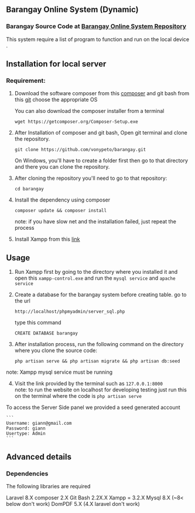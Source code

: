 ## Barangay Online System (Dynamic)

### Barangay Source Code at  [Barangay Online System Repository](https://github.com/vonypeto/barangay)
 
This system require a list of program to function and run on the local device
.

## Installation for local server

### Requirement:

1. Download the software composer from this [composer](https://getcomposer.org/download/) and git bash from this [git](https://git-scm.com/downloads) choose the appropriate OS

    You can also download the composer installer from a terminal

    ```
    wget https://getcomposer.org/Composer-Setup.exe
    ```

2. After Installation of composer and git bash, Open git terminal and clone the repository.

    ```
    git clone https://github.com/vonypeto/barangay.git
    ```

    On Windows, you'll have to create a folder first then go to that directory and there you can clone the repository.

3. After cloning the repository you'll need to go to that repository:
    ```
    cd barangay
    ```	
4. Install the dependency using composer
    ```
    composer update && composer install
    ```
    note: if you have slow net and the installation failed, just repeat the process
5. Install Xampp from this [link](https://www.apachefriends.org/index.html) 
 

## Usage

1. Run Xampp first by going to the directory where you installed it and open this `xampp-control.exe` and run the `mysql service` and `apache service`

2. Create a database for the barangay system before creating table.
    go to the url

    ```
    http://localhost/phpmyadmin/server_sql.php
    ```	
    type this command
    ```
    CREATE DATABASE barangay
    ```	

3. After installation process, run the following command on the directory where you clone the source code:

    ```
    php artisan serve && php artisan migrate && php artisan db:seed
    ```	
note: Xampp mysql service must be running 

4. Visit the link provided by the terminal such as `127.0.0.1:8000`  
note: to run the website on localhost for developing testing just run this on the terminal where the code is `php artisan serve`

To access the Server Side panel we provided a seed generated account

    ```
    Username: giann@gmail.com
    Password: giann
    Usertype: Admin
    ```	

## Advanced details

### Dependencies

The following libraries are required

   Laravel 8.X
   composer 2.X 
   Git Bash 2.2X.X 
   Xampp = 3.2.X
   Mysql 8.X (~8< below don't work)
   DomPDF 5.X (4.X laravel don't work)
  

